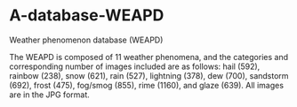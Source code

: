 # A-database-WEAPD
Weather phenomenon database (WEAPD)

The WEAPD is composed of 11 weather phenomena, and the categories and corresponding number of images included are as follows: hail (592), rainbow (238), snow (621), rain (527), lightning (378), dew (700), sandstorm (692), frost (475), fog/smog (855), rime (1160), and glaze (639). All images are in the JPG format.
